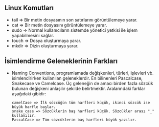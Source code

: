 
## Linux Komutları

* tail => Bir metin dosyasının son satırlarını görüntülemeye yarar.
* cat => Bir metin dosyasını görüntülemeye yarar.
* sudo => Normal kullanıcıların sistemde yönetici yetkisi ile işlem yapabilmesini sağlar.
* touch => Dosya oluşturmaya yarar.
* mkdir => Dizin oluşturmaya yarar.

## İsimlendirme Geleneklerinin Farkları
* Naming Conventions, programlamada değişkenleri, türleri, işlevleri vb. isimlendirirken kullanılan geleneklerdir. En bilinenleri Pascalcase, Snakecase ve Camelcase. Üç geleneğin de amacı birden fazla sözcük bulunan değişkeni anlaşılır şekilde belirtmektir. Aralarındaki farklar aşağıdaki gibidir:

      camelCase => İlk sözcüğün tüm harfleri küçük, ikinci sözcük ise büyük harfle başlar.
      snake_case => Sözcüklerin baş harfleri küçük. Sözcükler arası "_" kullanılır.
      PascalCase => Tüm sözcüklerin baş harfleri büyük yazılır.